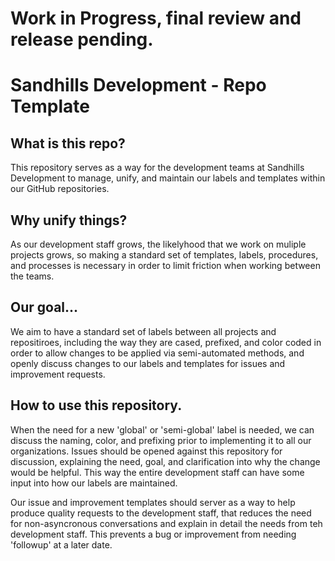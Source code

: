 # Work in Progress, final review and release pending.

# Sandhills Development - Repo Template
## What is this repo?
This repository serves as a way for the development teams at Sandhills Development to manage, unify, and maintain our labels and templates within our GitHub repositories.

## Why unify things?
As our development staff grows, the likelyhood that we work on muliple projects grows, so making a standard set of templates, labels, procedures, and processes is necessary in order to limit friction when working between the teams.

## Our goal...
We aim to have a standard set of labels between all projects and repositiroes, including the way they are cased, prefixed, and color coded in order to allow changes to be applied via semi-automated methods, and openly discuss changes to our labels and templates for issues and improvement requests.

## How to use this repository.
When the need for a new 'global' or 'semi-global' label is needed, we can discuss the naming, color, and prefixing prior to implementing it to all our organizations. Issues should be opened against this repository for discussion, explaining the need, goal, and clarification into why the change would be helpful. This way the entire development staff can have some input into how our labels are maintained.

Our issue and improvement templates should server as a way to help produce quality requests to the development staff, that reduces the need for non-asyncronous conversations and explain in detail the needs from teh development staff. This prevents a bug or improvement from needing 'followup' at a later date.